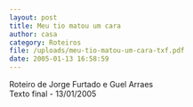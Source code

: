 ```yaml
---
layout: post
title: Meu tio matou um cara
author: casa
category: Roteiros
file: /uploads/meu-tio-matou-um-cara-txf.pdf
date: 2005-01-13 16:58:59
---
```

Roteiro de Jorge Furtado e Guel Arraes\
Texto final - 13/01/2005